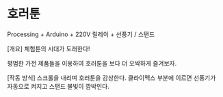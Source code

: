 # 호러툰

Processing + Arduino + 220V 릴레이 + 선풍기 / 스탠드

[개요]
체험툰의 시대가 도래한다!

평범한 가전 제품들을 이용하여 호러툰을 보다 더 오싹하게 즐겨보자.

[작동 방식]
스크롤을 내리며 호러툰을 감상한다.
클라이맥스 부분에 이르면 선풍기가 자동으로 켜지고 스탠드 불빛이 깜박인다. 


